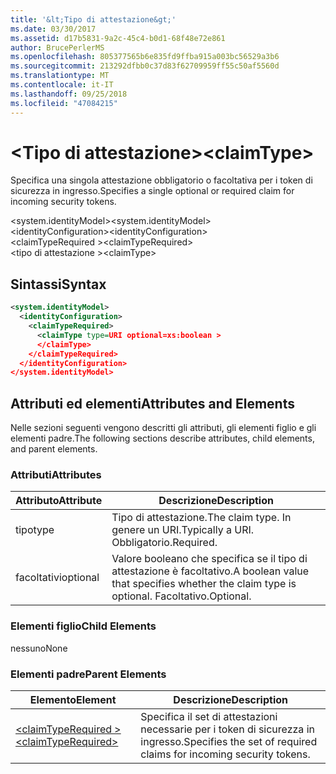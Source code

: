 ```yaml
---
title: '&lt;Tipo di attestazione&gt;'
ms.date: 03/30/2017
ms.assetid: d17b5831-9a2c-45c4-b0d1-68f48e72e861
author: BrucePerlerMS
ms.openlocfilehash: 805377565b6e835fd9ffba915a003bc56529a3b6
ms.sourcegitcommit: 213292dfbb0c37d83f62709959ff55c50af5560d
ms.translationtype: MT
ms.contentlocale: it-IT
ms.lasthandoff: 09/25/2018
ms.locfileid: "47084215"
---
```

# <a name="ltclaimtypegt"></a><span data-ttu-id="c38f8-102">&lt;Tipo di attestazione&gt;</span><span class="sxs-lookup"><span data-stu-id="c38f8-102">&lt;claimType&gt;</span></span>
<span data-ttu-id="c38f8-103">Specifica una singola attestazione obbligatorio o facoltativa per i token di sicurezza in ingresso.</span><span class="sxs-lookup"><span data-stu-id="c38f8-103">Specifies a single optional or required claim for incoming security tokens.</span></span>  
  
 <span data-ttu-id="c38f8-104">\<system.identityModel></span><span class="sxs-lookup"><span data-stu-id="c38f8-104">\<system.identityModel></span></span>  
<span data-ttu-id="c38f8-105">\<identityConfiguration></span><span class="sxs-lookup"><span data-stu-id="c38f8-105">\<identityConfiguration></span></span>  
<span data-ttu-id="c38f8-106">\<claimTypeRequired ></span><span class="sxs-lookup"><span data-stu-id="c38f8-106">\<claimTypeRequired></span></span>  
<span data-ttu-id="c38f8-107">\<tipo di attestazione ></span><span class="sxs-lookup"><span data-stu-id="c38f8-107">\<claimType></span></span>  
  
## <a name="syntax"></a><span data-ttu-id="c38f8-108">Sintassi</span><span class="sxs-lookup"><span data-stu-id="c38f8-108">Syntax</span></span>  
  
```xml  
<system.identityModel>  
  <identityConfiguration>  
    <claimTypeRequired>  
      <claimType type=URI optional=xs:boolean >  
      </claimType>  
    </claimTypeRequired>  
  </identityConfiguration>  
</system.identityModel>  
```  
  
## <a name="attributes-and-elements"></a><span data-ttu-id="c38f8-109">Attributi ed elementi</span><span class="sxs-lookup"><span data-stu-id="c38f8-109">Attributes and Elements</span></span>  
 <span data-ttu-id="c38f8-110">Nelle sezioni seguenti vengono descritti gli attributi, gli elementi figlio e gli elementi padre.</span><span class="sxs-lookup"><span data-stu-id="c38f8-110">The following sections describe attributes, child elements, and parent elements.</span></span>  
  
### <a name="attributes"></a><span data-ttu-id="c38f8-111">Attributi</span><span class="sxs-lookup"><span data-stu-id="c38f8-111">Attributes</span></span>  
  
|<span data-ttu-id="c38f8-112">Attributo</span><span class="sxs-lookup"><span data-stu-id="c38f8-112">Attribute</span></span>|<span data-ttu-id="c38f8-113">Descrizione</span><span class="sxs-lookup"><span data-stu-id="c38f8-113">Description</span></span>|  
|---------------|-----------------|  
|<span data-ttu-id="c38f8-114">tipo</span><span class="sxs-lookup"><span data-stu-id="c38f8-114">type</span></span>|<span data-ttu-id="c38f8-115">Tipo di attestazione.</span><span class="sxs-lookup"><span data-stu-id="c38f8-115">The claim type.</span></span> <span data-ttu-id="c38f8-116">In genere un URI.</span><span class="sxs-lookup"><span data-stu-id="c38f8-116">Typically a URI.</span></span> <span data-ttu-id="c38f8-117">Obbligatorio.</span><span class="sxs-lookup"><span data-stu-id="c38f8-117">Required.</span></span>|  
|<span data-ttu-id="c38f8-118">facoltativi</span><span class="sxs-lookup"><span data-stu-id="c38f8-118">optional</span></span>|<span data-ttu-id="c38f8-119">Valore booleano che specifica se il tipo di attestazione è facoltativo.</span><span class="sxs-lookup"><span data-stu-id="c38f8-119">A boolean value that specifies whether the claim type is optional.</span></span> <span data-ttu-id="c38f8-120">Facoltativo.</span><span class="sxs-lookup"><span data-stu-id="c38f8-120">Optional.</span></span>|  
  
### <a name="child-elements"></a><span data-ttu-id="c38f8-121">Elementi figlio</span><span class="sxs-lookup"><span data-stu-id="c38f8-121">Child Elements</span></span>  
 <span data-ttu-id="c38f8-122">nessuno</span><span class="sxs-lookup"><span data-stu-id="c38f8-122">None</span></span>  
  
### <a name="parent-elements"></a><span data-ttu-id="c38f8-123">Elementi padre</span><span class="sxs-lookup"><span data-stu-id="c38f8-123">Parent Elements</span></span>  
  
|<span data-ttu-id="c38f8-124">Elemento</span><span class="sxs-lookup"><span data-stu-id="c38f8-124">Element</span></span>|<span data-ttu-id="c38f8-125">Descrizione</span><span class="sxs-lookup"><span data-stu-id="c38f8-125">Description</span></span>|  
|-------------|-----------------|  
|[<span data-ttu-id="c38f8-126">\<claimTypeRequired ></span><span class="sxs-lookup"><span data-stu-id="c38f8-126">\<claimTypeRequired></span></span>](../../../../../docs/framework/configure-apps/file-schema/windows-identity-foundation/claimtyperequired.md)|<span data-ttu-id="c38f8-127">Specifica il set di attestazioni necessarie per i token di sicurezza in ingresso.</span><span class="sxs-lookup"><span data-stu-id="c38f8-127">Specifies the set of required claims for incoming security tokens.</span></span>|
